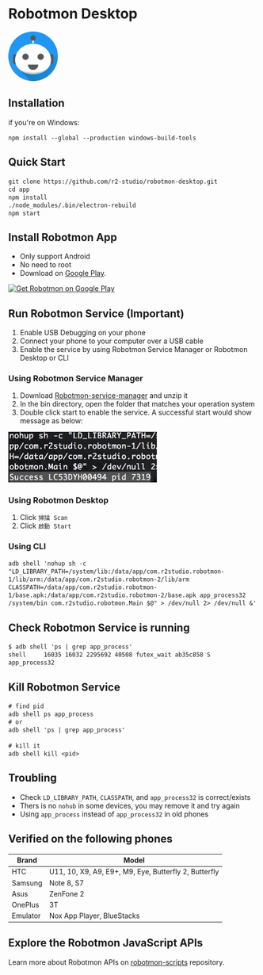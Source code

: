 # Robotmon Desktop
<a href='https://sites.google.com/view/robotmon'><img alt='Robotmon Logo' style='width: 100px;' src='./images/robotmon-logo.png'/></a>

## Installation

if you're on Windows:
```
npm install --global --production windows-build-tools
```

## Quick Start

```
git clone https://github.com/r2-studio/robotmon-desktop.git
cd app
npm install
./node_modules/.bin/electron-rebuild
npm start
```

## Install Robotmon App

* Only support Android
* No need to root
* Download on [Google Play](https://play.google.com/store/apps/details?id=com.r2studio.robotmon).

<a href='https://play.google.com/store/apps/details?id=com.r2studio.robotmon'><img alt='Get Robotmon on Google Play' style='width: 200px;' src='https://play.google.com/intl/en_us/badges/images/generic/en_badge_web_generic.png'/></a>

## Run Robotmon Service (Important)

1. Enable USB Debugging on your phone
2. Connect your phone to your computer over a USB cable
3. Enable the service by using Robotmon Service Manager or Robotmon Desktop or CLI

### Using Robotmon Service Manager 

1. Download [Robotmon-service-manager](https://github.com/r2-studio/robotmon-desktop/raw/master/service-manager/service-manager.zip) and unzip it
2. In the bin directory, open the folder that matches your operation system
3. Double click start to enable the service. A successful start would show message as below: 

<img alt='Robotmon Service' style='width: 300px;' src='./images/robotmon-service.png'/>

### Using Robotmon Desktop

1. Click `掃描 Scan`
2. Click `啟動 Start`

### Using CLI

```
adb shell 'nohup sh -c "LD_LIBRARY_PATH=/system/lib:/data/app/com.r2studio.robotmon-1/lib/arm:/data/app/com.r2studio.robotmon-2/lib/arm CLASSPATH=/data/app/com.r2studio.robotmon-1/base.apk:/data/app/com.r2studio.robotmon-2/base.apk app_process32 /system/bin com.r2studio.robotmon.Main $@" > /dev/null 2> /dev/null &'
```

## Check Robotmon Service is running

```
$ adb shell 'ps | grep app_process'
shell     16035 16032 2295692 40508 futex_wait ab35c858 S app_process32
```

## Kill Robotmon Service

```
# find pid
adb shell ps app_process
# or
adb shell 'ps | grep app_process'

# kill it
adb shell kill <pid>
```

## Troubling

* Check `LD_LIBRARY_PATH`, `CLASSPATH`, and `app_process32` is correct/exists
* Thers is no `nohub` in some devices, you may remove it and try again
* Using `app_process` instead of `app_process32` in old phones

## Verified on the following phones

|Brand|Model|
|---|---|
|HTC|U11, 10, X9, A9, E9+, M9, Eye, Butterfly 2, Butterfly|
|Samsung|Note 8, S7|
|Asus|ZenFone 2|
|OnePlus|3T|
|Emulator|Nox App Player, BlueStacks|

## Explore the Robotmon JavaScript APIs
Learn more about Robotmon APIs on [robotmon-scripts](https://github.com/r2-studio/robotmon-scripts) repository.
